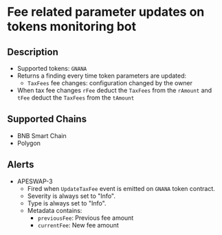 # Fee related parameter updates on tokens monitoring bot

## Description

- Supported tokens: `GNANA`
- Returns a finding every time token parameters are updated:
  - `TaxFees` fee changes: configuration changed by the owner
- When tax fee changes `rFee` deduct the `TaxFees` from the `rAmount` and `tFee` deduct the `TaxFees` from the `tAmount`

## Supported Chains

- BNB Smart Chain
- Polygon

## Alerts

- APESWAP-3
  - Fired when `UpdateTaxFee` event is emitted on `GNANA` token contract.
  - Severity is always set to "Info".
  - Type is always set to "Info".
  - Metadata contains:
    - `previousFee`: Previous fee amount
    - `currentFee`: New fee amount



